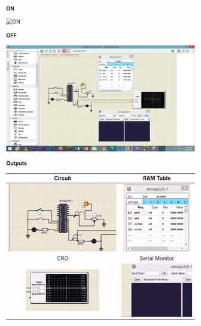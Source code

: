 #### ON
![ON](https://github.com/Gnanesh45/M2_HeatManagingSystem/blob/main/4_Testcases/Simulation.gif)

#### OFF
![OFF](https://github.com/Gnanesh45/M2_HeatManagingSystem/blob/main/4_Testcases/Simulation_OFF.PNG)

#### Outputs

|Circuit|RAM Table|
|:--:|:--:|
|![CIRCUIT](https://github.com/Gnanesh45/M2_HeatManagingSystem/blob/main/4_Testcases/Circuit.gif)|![RAM_TABLE](https://github.com/Gnanesh45/M2_HeatManagingSystem/blob/main/4_Testcases/RAM_table.gif)|
|CRO|Serial Monitor|
|![CRO](https://github.com/Gnanesh45/M2_HeatManagingSystem/blob/main/4_Testcases/Oscilloscope.gif)|![ON](https://github.com/Gnanesh45/M2_HeatManagingSystem/blob/main/4_Testcases/Serial_Monitor.gif)|
